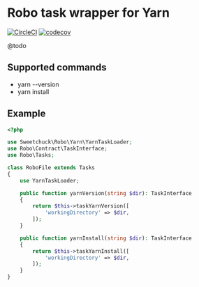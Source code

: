 # Robo task wrapper for Yarn

[![CircleCI](https://circleci.com/gh/Sweetchuck/robo-yarn.svg?style=svg)](https://circleci.com/gh/Sweetchuck/robo-yarn)
[![codecov](https://codecov.io/gh/Sweetchuck/robo-yarn/branch/master/graph/badge.svg)](https://codecov.io/gh/Sweetchuck/robo-yarn)

@todo


## Supported commands

* yarn --version
* yarn install


## Example

```php
<?php

use Sweetchuck\Robo\Yarn\YarnTaskLoader;
use Robo\Contract\TaskInterface;
use Robo\Tasks;

class RoboFile extends Tasks
{
    use YarnTaskLoader;

    public function yarnVersion(string $dir): TaskInterface
    {
        return $this->taskYarnVersion([
            'workingDirectory' => $dir,
        ]);
    }

    public function yarnInstall(string $dir): TaskInterface
    {
        return $this->taskYarnInstall([
            'workingDirectory' => $dir,
        ]);
    }
}
```
